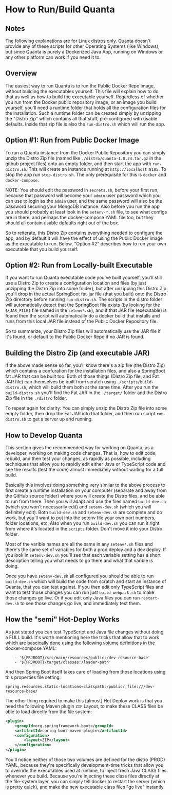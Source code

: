 # How to Run/Build Quanta

## Notes

The following explanations are for Linux distros only. Quanta doesn't provide any of these scripts for other Operating Systems (like Windows), but since Quanta is purely a Dockerized Java App, running on Windows or any other platform can work if you need it to.

## Overview

The easiest way to run Quanta is to run the Public Docker Repo image, without building the executables yourself. This file will explain how to do that as well as how to build the executable yourself. Regardless of whether you run from the Docker public repository image, or an image you build yourself, you'll need a runtime folder that holds all the configuration files for the installation. Such a runtime folder can be created simply by unzipping the "Distro Zip" which contains all that stuff, pre-configured with usable defaults. Inside that zip file is also the `run-distro.sh` which will run the app.

## Option #1: Run from Public Docker Image

To run a Quanta instance from the Docker Public Repository you can simply unzip the Distro Zip file (named like `./distro/quanta-1.0.24.tar.gz` in the github project files) onto an empty folder, and then start the app with `run-distro.sh`. This will create an instance running at `http://localhost:8185`. To stop the app run `stop-distro.sh`. The only prerequisite for this is `docker` and `docker-compose`.

NOTE: You should edit the password in `secrets.sh`, before your first run, because that password will become your `admin` user password which you can use to login as the `admin` user, and the same password will also be the password securing your MongoDB instance. Also before you run the app you should probably at least look in the `setenv-*.sh` file, to see what configs are in there, and perhaps the docker-compose YAML file too, but they should all contain usable defaults right out of the box.

So to reiterate, this Distro Zip contains everything needed to configure the app, and by default it will have the effect of using the Public Docker image as the executable to run. Below, "Option #2" describes how to run your own executable that you build yourself.

## Option #2: Run from Locally-built Executable 

If you want to run Quanta executable code you've built yourself, you'll still use a Distro Zip to create a configuration location and files (by just unzipping the Distro Zip into some folder), but after unzipping this Distro Zip you'll drop in the actual SpringBoot fat-jar file (that you built) onto the Distro Zip directory before running `run-distro.sh`. The scripts in the distro folder will automatically detect that the SpringBoot file exists (by looking for the `${JAR_FILE}` file named in the `setenv*.sh`), and if that JAR file (executable) is found then the script will automatically do a docker build that installs and runs from this local JAR file instead of the Public Docker Repository file.

So to summarize, your Distro Zip files will automatically use the JAR file if it's found, or default to the Public Docker Repo if no JAR is found.

## Building the Distro Zip (and executable JAR)

If the above made sense so far, you'll know there's a zip file (the Distro Zip) which contains a confuration for the installation files, and also a SpringBoot fat JAR that can be built too. Both of those things (Distro Zip file, and Fat JAR file) can themselves be built from scratch using `./scripts/build-distro.sh`, which will build them both at the same time. After you run the `build-distro.sh` you'll find the Fat JAR in the `./target/` folder and the Distro Zip file in the `./distro` folder. 

To repeat again for clarity: You can simply unzip the Distro Zip file into some empty folder, then drop the Fat JAR into that folder, and then run script `run-distro.sh` to get a server up and running.

## How to Develop Quanta

This section gives the recommended way for working on Quanta, as a developer, working on making code changes. That is, how to edit code, rebuild, and then test your changes, as rapidly as possible, including techniques that allow you to rapidly edit either Java or TypeScript code and see the results (test the code) almost immediately without waiting for a full build.

 Basically this involves doing something very similar to the above process to first create a runtime installation on your computer (separate and away from the GitHub source folder) where you will create the Distro files, and be able to run from there. Then you will adapt and use the files named `build-dev.sh` (which you won't necessarily edit) and `setenv-dev.sh` (which you will definitely edit). Both `build-dev.sh` and `setenv-dev.sh` are complete and do work, but you'll want to put into the setenv file your own port numbers, folder locations, etc. Also when you run `build-dev.sh` you can run it right from where it's located in the `scripts` folder. Don't move it into your Distro folder.
 
 Most of the varible names are all the same in any `setenv*.sh` files and there's the same set of variables for both a prod deploy and a dev deploy. If you look in `setenv-dev.sh` you'll see that each variable setting has a short description telling you what needs to go there and what that varible is doing.

Once you have `setenv-dev.sh` all configured you should be able to run `build-dev.sh` which will build the code from scratch and start an instance of Quanta, that you can test against. If you then edit only TypeScript files and want to test those changes you can run just `build-webpack.sh` to make those changes go live. Or if you edit only Java files you can run `restart-dev.sh` to see those changes go live, and immediately test them. 

## How the "semi" Hot-Deploy Works

As just stated you can test TypeScript and Java file changes without doing a FULL build. It's worth mentioning here the tricks that allow that to work which are bascically done using the following volume definitions in the docker-compose YAML:

```
    - '${PRJROOT}/src/main/resources/public:/dev-resource-base'
    - '${PRJROOT}/target/classes:/loader-path'
```

And then Spring Boot itself takes care of loading from those locations using this properties file setting:

```
spring.resources.static-locations=classpath:/public/,file:///dev-resource-base/
```

The other thing required to make this [almost] Hot Deploy work is that you need the following Maven plugin `ZIP` Layout, to make these CLASS files be able to load directly from the file system:

```xml
<plugin>
    <groupId>org.springframework.boot</groupId>
    <artifactId>spring-boot-maven-plugin</artifactId>
    <configuration>
        <layout>ZIP</layout>
    </configuration>
</plugin>
```

You'll notice neither of those two volumes are defined for the distro (PROD) YAML, because they're specifically development-time tricks that allow you to override the executables used at runtime, to inject fresh Java CLASS files whenever you build. Because you're injecting these class files directly at the file-system layer, you can simply tell docker to restart the server (which is pretty quick), and make the new executable class files "go live" instantly.




